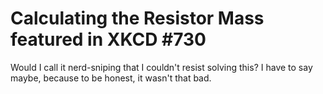 # Calculating the Resistor Mass featured in XKCD #730 #

Would I call it nerd-sniping that I couldn't resist solving this?  I have to say maybe, because to be honest, it wasn't that bad.

